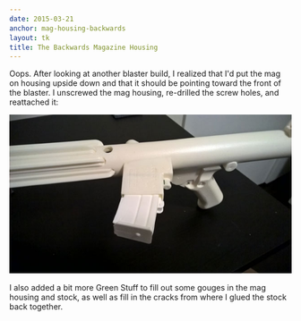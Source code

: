 ```yaml
---
date: 2015-03-21
anchor: mag-housing-backwards
layout: tk
title: The Backwards Magazine Housing
---
```


Oops. After looking at another blaster build, I realized that I'd put the
mag on housing upside down and that it should be pointing toward the front
of the blaster. I unscrewed the mag housing, re-drilled the screw holes,
and reattached it:

![Mag housing in the right direction](/images/blaster/mag-housing-fixed.jpg)

I also added a bit more Green Stuff to fill out some gouges in the mag
housing and stock, as well as fill in the cracks from where I glued the
stock back together.

